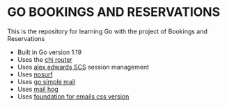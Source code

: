 # GO BOOKINGS AND RESERVATIONS

This is the repository for learning Go with the project of Bookings and Reservations

- Built in Go version 1.19
- Uses the [chi router](https://github.com/go-chi/chi)
- Uses [alex edwards SCS](https://github.com/alexedwards/scs) session management
- Uses [nosurf](https://github.com/justinas/nosurf)
- Uses [go simple mail](https://github.com/xhit/go-simple-mail)
- Uses [mail hog](https://github.com/mailhog/MailHog)
- Uses [foundation for emails css version](https://get.foundation/emails/getting-started.html)